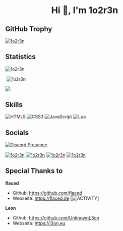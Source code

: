 <h1 align="center">Hi 👋, I'm 1o2r3n</h1>



<h2>GitHub Trophy</h2>
<p align="left"> <a href="https://github.com/ryo-ma/github-profile-trophy"><img src="https://github-profile-trophy.vercel.app/?username=1o2r3n&theme=darkhub" alt="1o2r3n" /></a> </p>



<h2>Statistics</h2>
<p align="left"> <img src="https://komarev.com/ghpvc/?username=1o2r3n&label=Profile%20views&color=0e75b6&style=flat" alt="1o2r3n" /> </p>

<p>&nbsp;<img align="center" src="https://github-readme-stats.vercel.app/api?username=1o2r3n&show_icons=true&theme=dark&locale=en" alt="1o2r3n" /></p>
<img align="center" src="https://github-readme-stats.vercel.app/api/top-langs/?username=1o2r3n&theme=dark&layout=compact" />


<h2>Skills</h2>

![HTML5](https://img.shields.io/badge/html5-%23E34F26.svg?style=for-the-badge&logo=html5&logoColor=white)
![CSS3](https://img.shields.io/badge/css3-%231572B6.svg?style=for-the-badge&logo=css3&logoColor=white)
![JavaScript](https://img.shields.io/badge/javascript-%23323330.svg?style=for-the-badge&logo=javascript&logoColor=%23F7DF1E)
![Lua](https://img.shields.io/badge/lua-%232C2D72.svg?style=for-the-badge&logo=lua&logoColor=white)

<h2>Socials</h2>

[![Discord Presence](https://lanyard.cnrad.dev/api/378528712850669568)](https://discord.com/users/378528712850669568)

<a href="https://discord.gg/jun4FRVWV8" target="_blank"><img align="center" src="https://img.shields.io/badge/Discord-%237289DA.svg?style=for-the-badge&logo=discord&logoColor=white" alt="1o2r3n"/></a>
<a href="https://www.instagram.com/1o2r3n/" target="_blank"><img align="center" src="https://img.shields.io/badge/Instagram-%23E4405F.svg?style=for-the-badge&logo=Instagram&logoColor=white" alt="1o2r3n"/></a>
<a href="https://www.tiktok.com/@1o2r3n/" target="_blank"><img align="center" src="https://img.shields.io/badge/TikTok-%23000000.svg?style=for-the-badge&logo=TikTok&logoColor=white" alt="1o2r3n"/></a>
<a href="https://www.twitter.com/1o2r3n/" target="_blank"><img align="center" src="https://img.shields.io/badge/Twitter-%231DA1F2.svg?style=for-the-badge&logo=Twitter&logoColor=white" alt="1o2r3n"/></a>

<h2>Special Thanks to</h2>

**flaced**
- Github: https://github.com/flaced
- Webseite: https://flaced.de
[![ACTIVITY](https://rest.flaced.de/discord/banner/338263164271591425?bday=2007/01/26&theme=discord)]

**Leon**
- Github: https://github.com/UnknownL3on
- Webseite: https://l3on.eu
